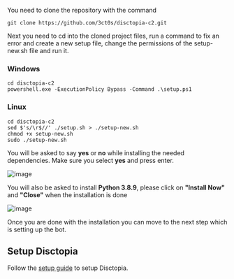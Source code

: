 You need to clone the repository with the command
```
git clone https://github.com/3ct0s/disctopia-c2.git
```
Next you need to cd into the cloned project files, run a command to fix an error and create a new setup file, change the permissions of the setup-new.sh file and run it.

### Windows
```
cd disctopia-c2
powershell.exe -ExecutionPolicy Bypass -Command .\setup.ps1
```
### Linux
```
cd disctopia-c2
sed $'s/\r$//' ./setup.sh > ./setup-new.sh 
chmod +x setup-new.sh
sudo ./setup-new.sh
```
You will be asked to say **yes** or **no** while installing the needed dependencies. Make sure you select **yes** and press enter.

![image](https://i.ibb.co/GVHVYdZ/Capture.png)


You will also be asked to install **Python 3.8.9**, please click on **"Install Now"** and **"Close"** when the installation is done

![image](https://i.ibb.co/f82KVNS/Capture.png)

Once you are done with the installation you can move to the next step which is setting up the bot.

## Setup Disctopia

Follow the [setup guide](SETUP.md) to setup Disctopia.